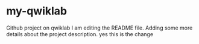 # my-qwiklab
Github project on qwiklab
I am editing the README file. Adding some more details about the project description.
yes this is the change

